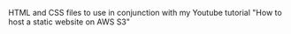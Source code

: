 HTML and CSS files to use in conjunction with my Youtube tutorial "How to host a static website on AWS S3"


